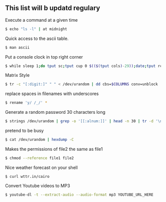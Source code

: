 ## This list will b updatd regulary 

Execute a command at a given time
```bash
$ echo "ls -l" | at midnight
```

Quick access to the ascii table.
```bash
$ man ascii
```
Put a console clock in top right corner

```bash
$ while sleep 1;do tput sc;tput cup 0 $(($(tput cols)-29));date;tput rc;done &
```

Matrix Style
```bash
$ tr -c "[:digit:]" " " < /dev/urandom | dd cbs=$COLUMNS conv=unblock | GREP_COLOR="1;32" grep --color "[^ ]"
```

replace spaces in filenames with underscores
```bash
$ rename 'y/ /_/' *
```

Generate a random password 30 characters long
```bash
$ strings /dev/urandom | grep -o '[[:alnum:]]' | head -n 30 | tr -d '\n'; echo
```

pretend to be busy 
```bash
$ cat /dev/urandom | hexdump -C 
```
Makes the permissions of file2 the same as file1
```bash
$ chmod --reference file1 file2
```

Nice weather forecast on your shell
```
$ curl wttr.in/cairo
```
Convert Youtube videos to MP3
```bash
$ youtube-dl -t --extract-audio --audio-format mp3 YOUTUBE_URL_HERE
```
